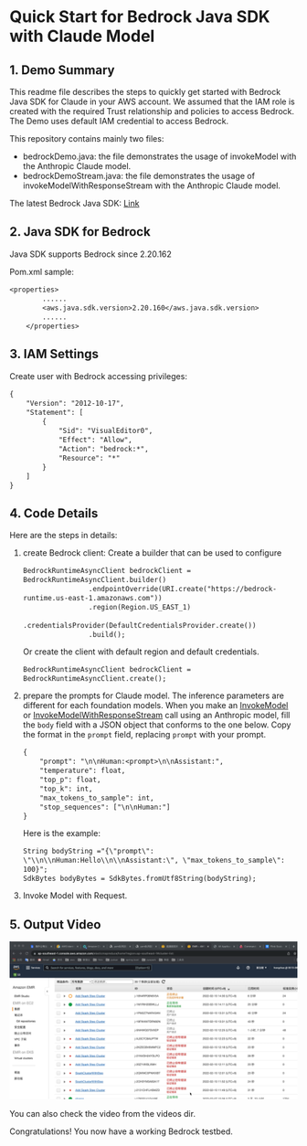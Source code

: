 # Quick Start for Bedrock Java SDK with Claude Model

## 1. Demo Summary

This readme file describes the steps to quickly get started with Bedrock Java SDK for Claude in your AWS account. We assumed that the IAM role is created with the required Trust relationship and policies to access Bedrock. The Demo uses default IAM credential to access Bedrock.

This repository contains mainly two files:
- bedrockDemo.java:  the file demonstrates the usage of invokeModel with the Anthropic Claude model.
- bedrockDemoStream.java: the file demonstrates the usage of invokeModelWithResponseStream with the Anthropic Claude model.

The latest Bedrock Java SDK: [Link](https://sdk.amazonaws.com/java/api/latest/software/amazon/awssdk/services/bedrockruntime/package-summary.html)

## 2. Java SDK for Bedrock

 Java SDK supports  Bedrock since 2.20.162

Pom.xml sample:

```
<properties>
        ......
        <aws.java.sdk.version>2.20.160</aws.java.sdk.version>
        ......
    </properties>
```

## 3. IAM Settings

Create user with Bedrock accessing privileges:

```
{
    "Version": "2012-10-17",
    "Statement": [
        {
            "Sid": "VisualEditor0",
            "Effect": "Allow",
            "Action": "bedrock:*",
            "Resource": "*"
        }
    ]
}
```



## 4. Code Details 

Here are the steps in details:

1. create Bedrock client:
    Create a builder that can be used to configure 

    ```
    BedrockRuntimeAsyncClient bedrockClient = BedrockRuntimeAsyncClient.builder()
                    .endpointOverride(URI.create("https://bedrock-runtime.us-east-1.amazonaws.com"))
                    .region(Region.US_EAST_1)
                    .credentialsProvider(DefaultCredentialsProvider.create())
                    .build();
    ```

    Or create the client with default region and default credentials.

    ```
    BedrockRuntimeAsyncClient bedrockClient = BedrockRuntimeAsyncClient.create();
    ```

1. prepare the prompts for Claude model.
    The inference parameters are different for each foundation models. When you make an [InvokeModel](https://docs.aws.amazon.com/bedrock/latest/APIReference/API_InvokeModel.html) or [InvokeModelWithResponseStream](https://docs.aws.amazon.com/bedrock/latest/APIReference/API_InvokeModelWithResponseStream.html) call using an Anthropic model, fill the `body` field with a JSON object that conforms to the one below. Copy the format in the `prompt` field, replacing `prompt` with your prompt.

    ```
    {
        "prompt": "\n\nHuman:<prompt>\n\nAssistant:",
        "temperature": float,
        "top_p": float,
        "top_k": int,
        "max_tokens_to_sample": int,
        "stop_sequences": ["\n\nHuman:"]
    }
    ```

    Here is the example:

    ```
    String bodyString ="{\"prompt\": \"\\n\\nHuman:Hello\\n\\nAssistant:\", \"max_tokens_to_sample\": 100}";
    SdkBytes bodyBytes = SdkBytes.fromUtf8String(bodyString);
    ```

1. Invoke Model with Request.

## 5. Output Video
<a href="https://www.bilibili.com/video/BV14w411r72K?t=41.6" title="Stream Response demo"><img src="https://github.com/1559550282/AWS/blob/main/EMRClient/image/EMRClient.png" alt="Alternate Text" /></a>

You can also check the video from the videos dir.

Congratulations! You now have a working Bedrock testbed.
